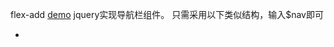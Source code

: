 flex-add
[demo](https://fourday11.github.io/webStudy/index.html)
jquery实现导航栏组件。
只需采用以下类似结构，输入$nav即可
<div id="container">
  <div id ="nav">
    <ul>
       <li>
        </li>
     </ul>
    <div>
</div>
